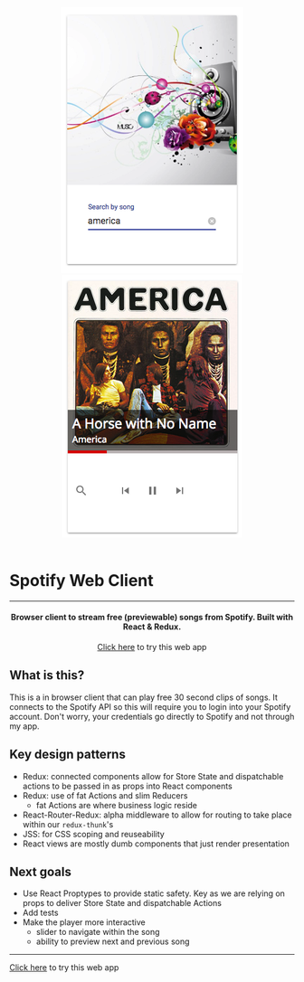<link href="https://raw.githubusercontent.com/theodoreli/spotify-player/master/docs/readme.css" rel="stylesheet"></link>

<header>
  <a href="https://theodoreli.github.io/spotify-player/">
    <img src="https://raw.githubusercontent.com/theodoreli/spotify-player/master/docs/search.png"/>
    <img src="https://raw.githubusercontent.com/theodoreli/spotify-player/master/docs/player.png"/>
  </a>
</header>

<h1>
  <a>Spotify Web Client</a>
</h1>

---

<h4 align="center">
  Browser client to stream free (previewable) songs from Spotify. Built with React & Redux.
</h4>


<p align="center">
  <a href="https://theodoreli.github.io/spotify-pla
yer/">Click here</a> to try this web app
</p>


## What is this?
This is a in browser client that can play free 30 second clips of songs. It connects to the Spotify API so this will require you to login into your Spotify account. Don't worry, your credentials go directly to Spotify and not through my app.

## Key design patterns
- Redux: connected components allow for Store State and dispatchable actions to be passed in as props into React components
- Redux: use of fat Actions and slim Reducers
  - fat Actions are where business logic reside
- React-Router-Redux: alpha middleware to allow for routing to take place within our `redux-thunk`'s
- JSS: for CSS scoping and reuseability
- React views are mostly dumb components that just render presentation

## Next goals
- Use React Proptypes to provide static safety. Key as we are relying on props to deliver Store State and dispatchable Actions
- Add tests
- Make the player more interactive
  - slider to navigate within the song
  - ability to preview next and previous song


---
[Click here](https://theodoreli.github.io/spotify-player/) to try this web app

